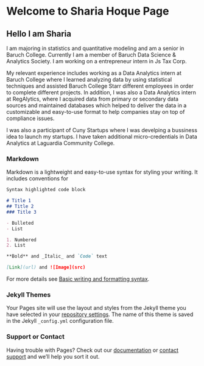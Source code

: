 # Welcome to Sharia Hoque Page
## Hello I am Sharia

I am majoring in statistics and quantitative modeling and am a senior in Baruch College. Currently I am a member of Baruch Data Science & Analytics Society. I am working on a entrepreneur intern in Js Tax Corp. 

My relevant experience includes working as a Data Analytics intern at Baruch College where I learned analyzing data by using statistical techniques and assisted Baruch College Starr different employees in order to complete different projects. In addition, I was also a Data Analytics intern at RegAlytics, where I acquired data from primary or secondary data sources and maintained databases which helped to deliver the data in a customizable and easy-to-use format to help companies stay on top of compliance issues. 

I was also a participant of Cuny Startups where I was develping a bussiness idea to launch my startups. I have taken additional micro-credentials in Data Analytics at Laguardia Community College.


### Markdown

Markdown is a lightweight and easy-to-use syntax for styling your writing. It includes conventions for

```markdown
Syntax highlighted code block

# Title 1
## Title 2
### Title 3

- Bulleted
- List

1. Numbered
2. List

**Bold** and _Italic_ and `Code` text

[Link](url) and ![Image](src)
```

For more details see [Basic writing and formatting syntax](https://docs.github.com/en/github/writing-on-github/getting-started-with-writing-and-formatting-on-github/basic-writing-and-formatting-syntax).

### Jekyll Themes

Your Pages site will use the layout and styles from the Jekyll theme you have selected in your [repository settings](https://github.com/shariahoque01/ctp.github.io/settings/pages). The name of this theme is saved in the Jekyll `_config.yml` configuration file.

### Support or Contact

Having trouble with Pages? Check out our [documentation](https://docs.github.com/categories/github-pages-basics/) or [contact support](https://support.github.com/contact) and we’ll help you sort it out.
